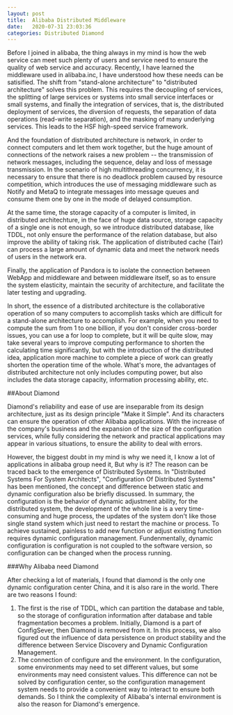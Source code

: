 ```yaml
---
layout: post
title:  Alibaba Distributed Middleware
date:   2020-07-31 23:03:36
categories: Distributed Diamond
---
```

Before I joined in alibaba, the thing always in my mind is how the web service can meet such plenty of users and service need to ensure the quality of web service and accuracy. Recently, I have learned the middleware used in alibaba.inc, I have understood how these needs can be satisified. The shift from "stand-alone architecture" to "distributed architecture" solves this problem. This requires the decoupling of services, the splitting of large services or systems into small service interfaces or small systems, and finally the integration of services, that is, the distributed deployment of services, the diversion of requests, the separation of data operations (read-write separation), and the masking of many underlying services. This leads to the HSF high-speed service framework.

And the foundation of distributed architecture is network, in order to connect computers and let them work together, but the huge amount of connections of the network raises a new problem -- the transmission of network messages, including the sequence, delay and loss of message transmission. In the scenario of high multithreading concurrency, it is necessary to ensure that there is no deadlock problem caused by resource competition, which introduces the use of messaging middleware such as Notify and MetaQ to integrate messages into message queues and consume them one by one in the mode of delayed consumption.

At the same time, the storage capacity of a computer is limited, in distributed architechture, in the face of huge data source, storage capacity of a single one is not enough, so we introduce distributed database, like TDDL, not only ensure the performance of the relation database, but also improve the ability of taking risk. The application of distributed cache (Tair) can process a large amount of dynamic data and meet the network needs of users in the network era.

Finally, the application of Pandora is to isolate the connection between WebApp and middleware and between middleware itself, so as to ensure the system elasticity, maintain the security of architecture, and facilitate the later testing and upgrading.

In short, the essence of a distributed architecture is the collaborative operation of so many computers to accomplish tasks which are difficult for a stand-alone architecture to accomplish. For example, when you need to compute the sum from 1 to one billion, if you don't consider cross-border issues, you can use a for loop to complete, but it will be quite slow, may take several years to improve computing performance to shorten the calculating time significantly, but with the introduction of the distributed idea, application more machine to complete a piece of work can greatly shorten the operation time of the whole. What's more, the advantages of distributed architecture not only includes computing power, but also includes the data storage capacity, information processing ability, etc.

##About Diamond

Diamond's reliability and ease of use are inseparable from its design architecture, just as its design principle "Make it Simple". And its characters can ensure the operation of other Alibaba applications. With the increase of the company's business and the expansion of the size of the configuration services, while fully considering the network and practical applications may appear in various situations, to ensure the ability to deal with errors.

However, the biggest doubt in my mind is why we need it, I know a lot of applications in alibaba group need it, But why is it? The reason can be traced back to the emergence of Distributed Systems. In "Distributed Systems For System Architects", "Configuration Of Distributed Systems" has been mentioned, the concept and difference between static and dynamic configuration also be briefly discussed. In summary, the configuration is the behavior of dynamic adjustment ability, for the distributed system, the development of the whole line is a very time-consuming and huge process, the updates of the system don't like those single stand system which just need to restart the machine or process. To achieve sustained, painless to add new function or adjust existing function requires dynamic configuration management. Fundenmentally, dynamic configuration is configuration is not coupled to the software version, so configuration can be changed when the process running.

###Why Alibaba need Diamond

After checking a lot of materials, I found that diamond is the only one dynamic configuration center China, and it is also rare in the world. There are two reasons I found:

1. The first is the rise of TDDL, which can partition the database and table, so the storage of configuration information after database and table fragmentation becomes a problem. Initially, Diamond is a part of ConfigSever, then Diamond is removed from it. In this process, we also figured out the influence of data persistence on product stability and the difference between Service Discovery and Dynamic Configuration Management.
2. The connection of configure and the environment. In the configuration, some environments may need to set different values, but some environments may need consistent values. This difference can not be solved by configuration center, so the configuration management system needs to provide a convenient way to interact to ensure both demands. So I think the complexity of Alibaba's internal environment is also the reason for Diamond's emergence.

